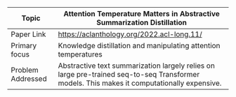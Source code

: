 | Topic | Attention Temperature Matters in Abstractive Summarization Distillation |
| ------------- | ------------- |
| Paper Link | https://aclanthology.org/2022.acl-long.11/ |
| Primary focus | Knowledge distillation and manipulating attention temperatures |
| Problem Addressed | Abstractive text summarization largely relies on large pre-trained seq-to-seq Transformer models. This makes it computationally expensive. |
